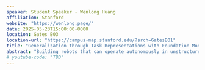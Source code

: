 ```yaml
---
speaker: Student Speaker - Wenlong Huang
affiliation: Stanford
website: "https://wenlong.page/"
date: 2025-05-23T15:00:00-0000 
location: Gates B03
location-url: "https://campus-map.stanford.edu/?srch=GatesB01"
title: "Generalization through Task Representations with Foundation Models"
abstract: "Building robots that can operate autonomously in unstructured environments by following arbitrary natural language commands has long been the north star in robotic manipulation. While there has been tremendous progress in learning visuomotor policies that exhibit promising signs for open-world deployment, generalization to unseen tasks or motions largely remains unattainable or out of scope. In this talk, I will discuss how deliberate choices of task representations enable such zero-shot generalization at the task level, despite given no task-specific demonstrations. Notably, I will discuss our years-long investigations into extracting task representations from off-the-shelf foundation models; I will discuss its evolution from a language-only representation to 4D space-time domain and their applications to model-based planning, affordance learning, and visuomotor policy learning. At the end of the talk, I will present an alternative view for scaling towards robotic intelligence: by leveraging foundation models to provide task-specific knowledge in the form of task representations, robotic data scaling can focus on learning from task-agnostic interactions with a world modeling objective, such that collectively this enables robots that not only understand the world as humans do but can also act within it with purpose and generality."
# youtube-code: "TBD"
---
```

